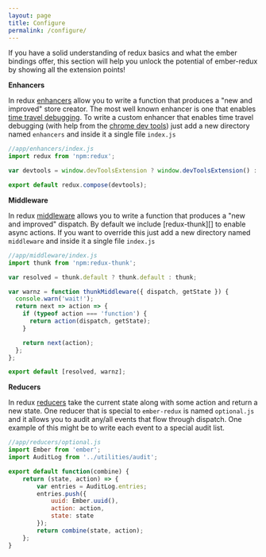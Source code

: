 ```yaml
---
layout: page
title: Configure
permalink: /configure/
---
```


If you have a solid understanding of redux basics and what the ember bindings offer, this section will help you unlock the potential of ember-redux by showing all the extension points!

**Enhancers**

In redux [enhancers][] allow you to write a function that produces a "new and improved" store creator. The most well known enhancer is one that enables [time travel debugging][]. To write a custom enhancer that enables time travel debugging (with help from the [chrome dev tools][]) just add a new directory named `enhancers` and inside it a single file `index.js`

```js
//app/enhancers/index.js
import redux from 'npm:redux';

var devtools = window.devToolsExtension ? window.devToolsExtension() : f => f;

export default redux.compose(devtools);
```

**Middleware**

In redux [middleware][] allows you to write a function that produces a "new and improved" dispatch. By default we include [redux-thunk][] to enable async actions. If you want to override this just add a new directory named `middleware` and inside it a single file `index.js`

```js
//app/middleware/index.js
import thunk from 'npm:redux-thunk';

var resolved = thunk.default ? thunk.default : thunk;

var warnz = function thunkMiddleware({ dispatch, getState }) {
  console.warn('wait!');
  return next => action => {
    if (typeof action === 'function') {
      return action(dispatch, getState);
    }

    return next(action);
  };
};

export default [resolved, warnz];
```

**Reducers**

In redux [reducers][] take the current state along with some action and return a new state. One reducer that is special to `ember-redux` is named `optional.js` and it allows you to audit any/all events that flow through dispatch. One example of this might be to write each event to a special audit list.

```js
//app/reducers/optional.js
import Ember from 'ember';
import AuditLog from '../utilities/audit';

export default function(combine) {
    return (state, action) => {
        var entries = AuditLog.entries;
        entries.push({
            uuid: Ember.uuid(),
            action: action,
            state: state
        });
        return combine(state, action);
    };
}
```

[chrome dev tools]: https://chrome.google.com/webstore/detail/redux-devtools/lmhkpmbekcpmknklioeibfkpmmfibljd?hl=en
[time travel debugging]: https://www.youtube.com/watch?v=xsSnOQynTHs
[enhancers]: https://github.com/reactjs/redux/blob/master/docs/Glossary.md#store-enhancer
[middleware]: https://github.com/reactjs/redux/blob/master/docs/Glossary.md#middleware
[reducers]: https://github.com/reactjs/redux/blob/master/docs/Glossary.md#reducer
